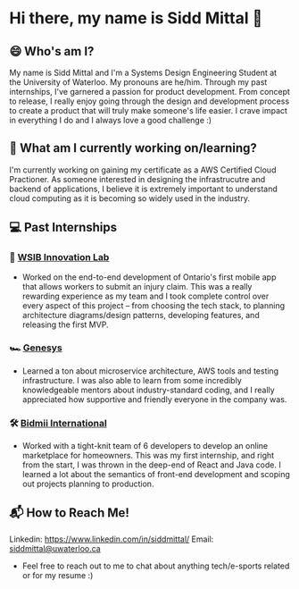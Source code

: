 # Hi there, my name is Sidd Mittal 👋

<!--
**sidd-mittal/sidd-mittal** is a ✨ _special_ ✨ repository because its `README.md` (this file) appears on your GitHub profile.

Here are some ideas to get you started:

- 🔭 I’m currently working on ...
- 🌱 I’m currently learning ...
- 👯 I’m looking to collaborate on ...
- 🤔 I’m looking for help with ...
- 💬 Ask me about ...🔭
- 📫 How to reach me: ...
- 😄 Pronouns: ...
- ⚡ Fun fact: ...
-->

## 😄 Who's am I? 

My name is Sidd Mittal and I'm a Systems Design Engineering Student at the University of Waterloo. My pronouns are he/him. Through my past internships, I've garnered a passion for product development. From concept to release, I really enjoy going through the design and development process to create a product that will truly make someone's life easier. I crave impact in everything I do and I always love a good challenge :) 

## 🔭 What am I currently working on/learning? 

I'm currently working on gaining my certificate as a AWS Certified Cloud Practioner. As someone interested in designing the infrastrucutre and backend of applications, I believe it is extremely important to understand cloud computing as it is becoming so widely used in the industry. 

## 💻 Past Internships

### 🧪 [WSIB Innovation Lab](https://www.wsib-lab.ca)

- Worked on the end-to-end development of Ontario's first mobile app that allows workers to submit an injury claim. This was a really rewarding experience as my team and I took complete control over every aspect of this project – from choosing the tech stack, to planning architecture diagrams/design patterns, developing features, and releasing the first MVP.  

### 🏎 [Genesys](https://www.genesys.com/genesys-cloud)

- Learned a ton about microservice architecture, AWS tools and testing infrastructure. I was also able to learn from some incredibly knowledgeable mentors about industry-standard coding, and I really appreciated how supportive and friendly everyone in the company was. 

### 🛠 [Bidmii International](https://bidmii.com)

- Worked with a tight-knit team of 6 developers to develop an online marketplace for homeowners. This was my first internship, and right from the start, I was thrown in the deep-end of React and Java code. I learned a lot about the semantics of front-end development and scoping out projects planning to production. 

## 📬 How to Reach Me! 

Linkedin: https://www.linkedin.com/in/siddmittal/
Email: siddmittal@uwaterloo.ca 

- Feel free to reach out to me to chat about anything tech/e-sports related or for my resume :) 



